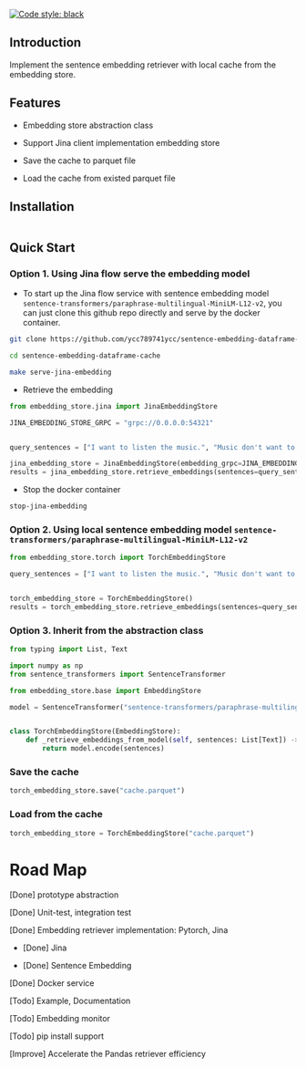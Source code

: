 [![Code style: black](https://img.shields.io/badge/code%20style-black-000000.svg)](https://github.com/psf/black)

## Introduction

Implement the sentence embedding retriever with local cache from the embedding store.

## Features

* Embedding store abstraction class

* Support Jina client implementation embedding store

* Save the cache to parquet file

* Load the cache from existed parquet file

## Installation

```bash
```

## Quick Start

### **Option 1.** Using Jina flow serve the embedding model

* To start up the Jina flow service with sentence embedding model
`sentence-transformers/paraphrase-multilingual-MiniLM-L12-v2`, you can just clone
this github repo directly and serve by the docker container.

```bash
git clone https://github.com/ycc789741ycc/sentence-embedding-dataframe-cache.git

cd sentence-embedding-dataframe-cache

make serve-jina-embedding
```

* Retrieve the embedding

```python
from embedding_store.jina import JinaEmbeddingStore

JINA_EMBEDDING_STORE_GRPC = "grpc://0.0.0.0:54321"


query_sentences = ["I want to listen the music.", "Music don't want to listen me."]

jina_embedding_store = JinaEmbeddingStore(embedding_grpc=JINA_EMBEDDING_STORE_GRPC)
results = jina_embedding_store.retrieve_embeddings(sentences=query_sentences)
```

* Stop the docker container

```bash
stop-jina-embedding
```

### **Option 2.** Using local sentence embedding model `sentence-transformers/paraphrase-multilingual-MiniLM-L12-v2`

```python
from embedding_store.torch import TorchEmbeddingStore

query_sentences = ["I want to listen the music.", "Music don't want to listen me."]


torch_embedding_store = TorchEmbeddingStore()
results = torch_embedding_store.retrieve_embeddings(sentences=query_sentences)
```

### **Option 3.** Inherit from the abstraction class

```python
from typing import List, Text

import numpy as np
from sentence_transformers import SentenceTransformer

from embedding_store.base import EmbeddingStore

model = SentenceTransformer("sentence-transformers/paraphrase-multilingual-MiniLM-L12-v2").eval()


class TorchEmbeddingStore(EmbeddingStore):
    def _retrieve_embeddings_from_model(self, sentences: List[Text]) -> np.ndarray:
        return model.encode(sentences)
```

### Save the cache

```python
torch_embedding_store.save("cache.parquet")
```

### Load from the cache

```python
torch_embedding_store = TorchEmbeddingStore("cache.parquet")

```

# Road Map

[Done] prototype abstraction

[Done] Unit-test, integration test

[Done] Embedding retriever implementation: Pytorch, Jina

* [Done] Jina

* [Done] Sentence Embedding

[Done] Docker service

[Todo] Example, Documentation

[Todo] Embedding monitor

[Todo] pip install support

[Improve] Accelerate the Pandas retriever efficiency
